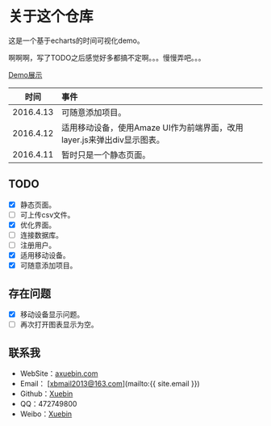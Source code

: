 # 关于这个仓库

这是一个基于echarts的时间可视化demo。

啊啊啊，写了TODO之后感觉好多都搞不定啊。。。慢慢弄吧。。。

[Demo展示](http://axuebin.com/timeAnalyze)

|时间|事件|
|---|:---|
|2016.4.13|可随意添加项目。|
|2016.4.12|适用移动设备，使用Amaze UI作为前端界面，改用layer.js来弹出div显示图表。|
|2016.4.11|暂时只是一个静态页面。|


## TODO

* [x] 静态页面。
* [ ] 可上传csv文件。
* [x]  优化界面。
* [ ] 连接数据库。
* [ ] 注册用户。
* [x] 适用移动设备。
* [x] 可随意添加项目。

## 存在问题

* [x] 移动设备显示问题。
* [ ] 再次打开图表显示为空。

## 联系我

* WebSite：[axuebin.com](http://axuebin.com)
* Email： [xbmail2013@163.com](mailto:{{ site.email }})
* Github：[Xuebin](http://github.com/xb9207)
* QQ：472749800
* Weibo：[Xuebin](http://weibo.com/1743042963/)